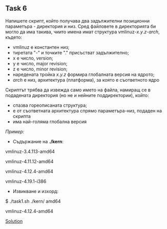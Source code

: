 ## Task 6

Напишете скрипт, който получава два задължителни позиционни параметъра - директория и низ. Сред файловете в директорията би
могло да има такива, чиито имена имат структура vmlinuz-*x*.*y*.*z*-*arch*, където:
* vmlinuz е константен низ;
* тиретата "-" и точките "." присъстват задължително;
* х е число, version;
* y е число, major revision;
* z е число, minor revision;
* наредената тройка *x.y.z* формира глобалната версия на ядрото;
* *arch* е низ, архитектура (платформа), за която е съответното ядро 

Скриптът трябва да извежда само името на файла, намиращ се в подадената директория (но не и нейните поддиректории), който:
* спазва гореописаната структура;
* е от съответната архитектура спрямо параметъра-низ, подаден на скрипта
* има най-голяма глобална версия

*Пример:*
* Съдържание на **./kern**:

vmlinuz-3.4.113-amd64

vmlinuz-4.11.12-amd64

vmlinuz-4.12.4-amd64

vmlinuz-4.19.1-i386

* Извикване и изхорд:

$ ./task1.sh ./kern/ amd64

vmlinuz-4.12.4-amd64

[Solution](https://github.com/Svetlin12/Linux-Shell/blob/master/FMITasks/Task6.sh)
